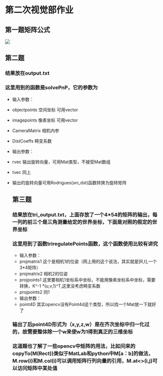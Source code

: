 # 第二次视觉部作业
## 第一题矩阵公式

![](https://latex.codecogs.com/svg.latex?P_r%20=%20R_{ir}^TR_{ci}^T(K^{-1}(ud,vd,d)^T-t_{ci}))
## 第二题
### 结果放在output.txt
### 这里用到的函数是solvePnP，它的参数为
- 输入参数：
- objectpoints 空间坐标 可用vector<Point3f>
- imagepoints 像素坐标 可用vector<Point2f>
- CameraMatrix 相机内参
- DistCoeffs 畸变系数
- 输出参数：
- rvec 输出旋转向量，可用Mat类型，不接受Mat数组
- tvec 同上
- 输出的旋转向量可用Rodrigues(src,dst)函数转换为旋转矩阵
  
  ## 第三题
  ### 结果放在tri_output.txt，上面存放了一个4*54的矩阵的输出，每一列的前三个是三角测量给定的世界坐标，下面是对照的假定的世界坐标
  ### 这里用到了函数triregulatePoints函数，这个函数使用比较有讲究
  - 输入参数：
  - projmatrix1 这个是相机1的位姿（网上用的这个说法，其实就是[R,t],一个3*4矩阵）
  - projmatrix2 相机2的位姿
  - projpoints1 这里要相机1坐标系中坐标，不能用像素坐标系中坐标，需要转换，K^-1 *(u,v,1)^T,这里没考虑畸变系数
  - projpoints2 同1
  - 输出参数：
  - point4D 其实opencv没有Point4d这个类型，所以找一个Mat放一下就好了
  ### 输出了后point4D形式为（x,y,z,w）是在齐次坐标中归一化过的，故需要整体除一个w来使w为1得到真正的三维坐标
  ### 这道题也了解了一些opencv中矩阵的用法，比如问来的copyTo(M(Rect))类似于MatLab和python中M[a：b]的做法，M.row(i)和M.col(i)可以调用矩阵行列向量的引用，M.at<>(i,j)可以访问矩阵中某处值
